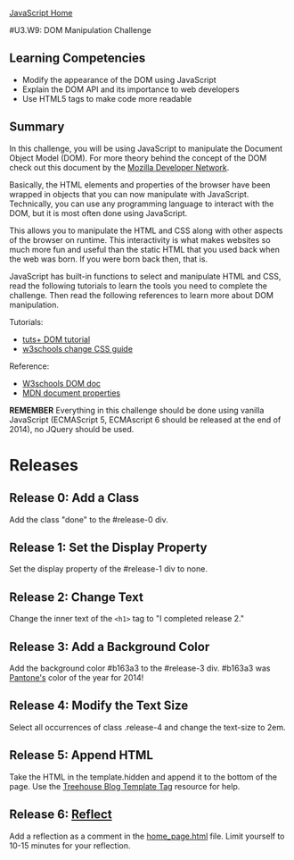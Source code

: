 [JavaScript Home](../)

#U3.W9: DOM Manipulation Challenge

## Learning Competencies
- Modify the appearance of the DOM using JavaScript
- Explain the DOM API and its importance to web developers
- Use HTML5 tags to make code more readable

## Summary

In this challenge, you will be using JavaScript to manipulate the Document Object Model (DOM). For more theory behind the concept of the DOM check out this document by the [Mozilla Developer Network](https://developer.mozilla.org/en-US/docs/Web/Guide/API/DOM).

Basically, the HTML elements and properties of the browser have been wrapped in objects that you can now manipulate with JavaScript. Technically, you can use any programming language to interact with the DOM, but it is most often done using JavaScript.

This allows you to manipulate the HTML and CSS along with other aspects of the browser on runtime. This interactivity is what makes websites so much more fun and useful than the static HTML that you used back when the web was born. If you were born back then, that is.

JavaScript has built-in functions to select and manipulate HTML and CSS, read the following tutorials to learn the tools you need to complete the challenge. Then read the following references to learn more about DOM manipulation.

Tutorials:
- [tuts+ DOM tutorial](http://code.tutsplus.com/tutorials/javascript-and-the-dom-series-lesson-1--net-3134)
- [w3schools change CSS guide](http://www.w3schools.com/js/js_htmldom_css.asp)

Reference:
- [W3schools DOM doc](http://www.w3schools.com/jsref/dom_obj_document.asp)
- [MDN document properties](https://developer.mozilla.org/en-US/docs/Web/API/document)

**REMEMBER** Everything in this challenge should be done using vanilla JavaScript (ECMAScript 5, ECMAscript 6 should be released at the end of 2014), no JQuery should be used.

# Releases

## Release 0: Add a Class

Add the class "done" to the #release-0 div.

## Release 1: Set the Display Property

Set the display property of the #release-1 div to none.

## Release 2: Change Text

Change the inner text of the `<h1>` tag to "I completed release 2."

## Release 3: Add a Background Color

Add the background color #b163a3 to the #release-3 div. #b163a3 was [Pantone's](http://www.pantone.com/) color of the year for 2014!

## Release 4: Modify the Text Size

Select all occurrences of class .release-4 and change the text-size to 2em.

## Release 5: Append HTML

Take the HTML in the template.hidden and append it to the bottom of the page. Use the [Treehouse Blog Template Tag](http://blog.teamtreehouse.com/creating-reusable-markup-with-the-html-template-element) resource for help.

## Release 6: [Reflect](https://github.com/dev-academy-phase0/phase-0-handbook/blob/master/coding-references/reflection-guidelines.md)

Add a reflection as a comment in the [home_page.html](home_page.html) file. Limit yourself to 10-15 minutes for your reflection.

